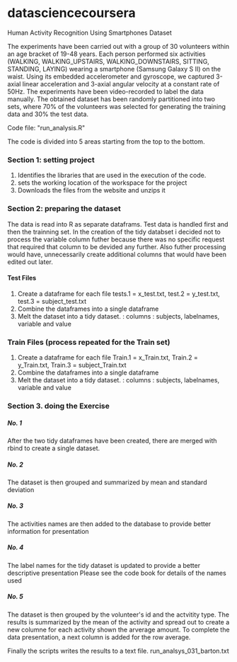 # datasciencecoursera
Human Activity Recognition Using Smartphones Dataset


The experiments have been carried out with a group of 30 volunteers within an age bracket of 19-48 years. Each person performed six activities (WALKING, WALKING_UPSTAIRS, WALKING_DOWNSTAIRS, SITTING, STANDING, LAYING) wearing a smartphone (Samsung Galaxy S II) on the waist. Using its embedded accelerometer and gyroscope, we captured 3-axial linear acceleration and 3-axial angular velocity at a constant rate of 50Hz. The experiments have been video-recorded to label the data manually. The obtained dataset has been randomly partitioned into two sets, where 70% of the volunteers was selected for generating the training data and 30% the test data. 


Code file: "run_analysis.R"

The code is divided into 5 areas starting from the top to the bottom.

### Section 1: setting project
1. Identifies  the libraries that are used in the execution of the code.  
2. sets the working location of the workspace for the project
3. Downloads the files from the website and unzips it

### Section 2: preparing the dataset
The data is read into  R as separate dataframs.  Test data is handled first and then the trainning set.   In the creation of the tidy databset i decided not to process the variable column futher because there was no specific request that required that column to be devided any further.  Also futher processing would have, unnecessarily create additional columns that would have been edited out later.

#### Test Files
1. Create a dataframe for each file  tests.1 = x_test.txt, test.2 = y_test.txt, test.3 = subject_test.txt
2. Combine the dataframes into a single dataframe  
3. Melt the dataset into a tidy dataset.  :  columns :   subjects, labelnames, variable and value

###  Train Files  (process repeated for the Train set)
1. Create a dataframe for each file  Train.1 = x_Train.txt, Train.2 = y_Train.txt, Train.3 = subject_Train.txt
2. Combine the dataframes into a single dataframe  
3. Melt the dataset into a tidy dataset.  :  columns :   subjects, labelnames, variable and value

### Section 3. doing the Exercise

##### No. 1
After the two tidy dataframes have been created,  there are merged with rbind  to create a single dataset.

##### No. 2
The dataset is then grouped and summarized by mean and standard deviation

##### No. 3
The activities names are then added to the database to provide better information for presentation

##### No. 4
The label names for the tidy dataset is updated to provide a better descriptive presentation Please see the code book for details of the names used

##### No. 5
The dataset is then grouped by the volunteer's id and the actvitity type.  The results is summarized by the mean of the activity and spread out to create a new columne for each activity shown the arverage amount.  To complete the data presentation, a next column is added for the row average.   

Finally the scripts writes the results to a text file. run_analsys_031_barton.txt
